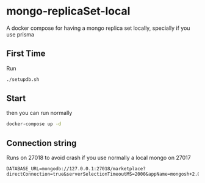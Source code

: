 # mongo-replicaSet-local
A docker compose for having a mongo replica set locally, specially if you use prisma


## First Time
Run 
```bash
./setupdb.sh
```

## Start
then you can run normally
```bash
docker-compose up -d 
```

## Connection string
Runs on 27018 to avoid crash if you use normally a local mongo on 27017
```
DATABASE_URL=mongodb://127.0.0.1:27018/marketplace?directConnection=true&serverSelectionTimeoutMS=2000&appName=mongosh+2.0.2
```

